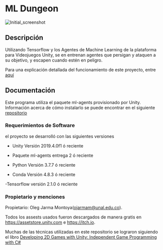 # ML Dungeon
![Initial_screenshot](https://user-images.githubusercontent.com/42870210/83810095-347dbd80-a67d-11ea-8c47-7707b388a552.png)
## Descripción
Utilizando Tensorflow y los Agentes de Machine Learning de la plataforma para Videojuegos Unity, se en entrenan agentes que persigan y ataquen a su objetivo, y escapen cuando estén en peligro.


Para una explicación detallada del funcionamiento de este proyecto, entre [aquí](/Docs/README.md)

## Documentación
Este programa utiliza el paquete ml-agents provisionado por Unity. Información acerca de cómo instalarlo se puede encontrar en el siguiente [repositorio](https://github.com/Unity-Technologies/ml-agents)

### Requerimientos de Software
el proyecto se desarrolló con las siguientes versiones

- Unity Versión 2019.4.0f1 ó reciente

- Paquete ml-agents entrega 2 ó reciente

- Python Versión 3.7.7 ó reciente

- Conda Versión 4.8.3 ó reciente

-Tensorflow versión 2.1.0 ó reciente

### Propietario y menciones

Propietario: Oleg Jarma Montoya(ojarmam@unal.edu.co).

Todos los assests usados fueron descargados de manera gratis en https://assetstore.unity.com e https://itch.io. 

Muchas de las técnicas utilizadas en este repositorio se lograron siguiendo el libro [Developing 2D Games with Unity: Independent Game Programming with C#](https://www.amazon.com/Developing-Games-Unity-Independent-Programming/dp/1484237714)
